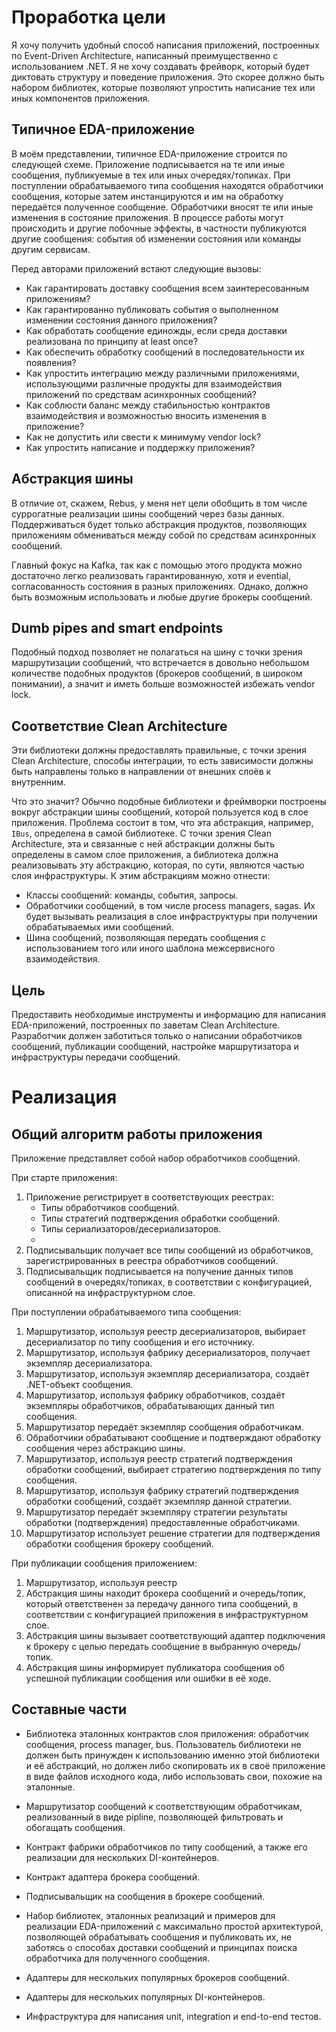# Проработка цели

Я хочу получить удобный способ написания приложений, построенных по Event-Driven Architecture, написанный преимущественно с использованием .NET. Я не хочу создавать фрейворк, который будет диктовать структуру и поведение приложения. Это скорее должно быть набором библиотек, которые позволяют упростить написание тех или иных компонентов приложения.

## Типичное EDA-приложение

В моём представлении, типичное EDA-приложение строится по следующей схеме. Приложение подписывается на те или иные сообщения, публикуемые в тех или иных очередях/топиках. При поступлении обрабатываемого типа сообщения находятся обработчики сообщения, которые затем инстанцируются и им на обработку передаётся полученное сообщение. Обработчики вносят те или иные изменения в состояние приложения. В процессе работы могут происходить и другие побочные эффекты, в частности публикуются другие сообщения: события об изменении состояния или команды другим сервисам.

Перед авторами приложений встают следующие вызовы:

* Как гарантировать доставку сообщения всем заинтересованным приложениям?
* Как гарантированно публиковать события о выполненном изменении состояния данного приложения?
* Как обработать сообщение единожды, если среда доставки реализована по принципу at least once?
* Как обеспечить обработку сообщений в последовательности их появления?
* Как упростить интеграцию между различными приложениями, использующими различные продукты для взаимодействия приложений по средствам асинхронных сообщений?
* Как соблюсти баланс между стабильностью контрактов взаимодействия и возможностью вносить изменения в приложение?
* Как не допустить или свести к минимуму vendor lock?
* Как упростить написание и поддержку приложения?

## Абстракция шины

В отличие от, скажем, Rebus, у меня нет цели обобщить в том числе суррогатные реализации шины сообщений через базы данных. Поддерживаться будет только абстракция продуктов, позволяющих приложениям обмениваться между собой по средствам асинхронных сообщений.

Главный фокус на Kafka, так как с помощью этого продукта можно достаточно легко реализовать гарантированную, хотя и evential, согласованность состояния в разных приложениях. Однако, должно быть возможным использовать и любые другие брокеры сообщений. 

## Dumb pipes and smart endpoints

Подобный подход позволяет не полагаться на шину с точки зрения маршрутизации сообщений, что встречается в довольно небольшом количестве подобных продуктов (брокеров сообщений, в широком понимании), а значит и иметь больше возможностей избежать vendor lock.

## Соответствие Clean Architecture

Эти библиотеки должны предоставлять правильные, с точки зрения Clean Architecture, способы интеграции, то есть зависимости должны быть направлены только в направлении от внешних слоёв к внутренним.

Что это значит? Обычно подобные библиотеки и фреймворки построены вокруг абстракции шины сообщений, которой пользуется код в слое приложения. Проблема состоит в том, что эта абстракция, например, `IBus`, определена в самой библиотеке. С точки зрения Clean Architecture, эта и связанные с ней абстракции должны быть определены в самом слое приложения, а библиотека должна реализовывать эту абстракцию, которая, по сути, являются частью слоя инфраструктуры. К этим абстракциям можно отнести:

* Классы сообщений: команды, события, запросы.
* Обработчики сообщений, в том числе process managers, sagas. Их будет вызывать реализация в слое инфраструктуры при получении обрабатываемых ими сообщений.
* Шина сообщений, позволяющая передать сообщения с использованием того или иного шаблона межсервисного взаимодействия.

## Цель

Предоставить необходимые инструменты и информацию для написания EDA-приложений, построенных по заветам Clean Architecture. Разработчик должен заботиться только о написании обработчиков сообщений, публикации сообщений, настройке маршрутизатора и инфраструктуры передачи сообщений.

# Реализация

## Общий алгоритм работы приложения

Приложение представляет собой набор обработчиков сообщений.

При старте приложения:

1. Приложение регистрирует в соответствующих реестрах:
   * Типы обработчиков сообщений.
   * Типы стратегий подтверждения обработки сообщений.
   * Типы сериализаторов/десериализаторов.
   * 
2. Подписывальщик получает все типы сообщений из обработчиков, зарегистрированных в реестра обработчиков сообщений.
3. Подписывальщик подписывается на получение данных типов сообщений в очередях/топиках, в соответствии с конфигурацией, описанной на инфраструктурном слое.

При поступлении обрабатываемого типа сообщения:

1. Маршрутизатор, используя реестр десериализаторов, выбирает десериализатор по типу сообщения и его источнику.
2. Маршрутизатор, используя фабрику десериализаторов, получает экземпляр десериализатора.
3. Маршрутизатор, используя экземпляр десериализатора, создаёт .NET-объект сообщения.
4. Маршрутизатор, используя фабрику обработчиков, создаёт экземпляры обработчиков, обрабатывающих данный тип сообщения.
5. Маршрутизатор передаёт экземпляр сообщения обработчикам.
6. Обработчики обрабатывают сообщение и подтверждают обработку сообщения через абстракцию шины.
7. Маршрутизатор, используя реестр стратегий подтверждения обработки сообщений, выбирает стратегию подтверждения по типу сообщения.
8. Маршрутизатор, используя фабрику стратегий подтверждения обработки сообщений, создаёт экземпляр данной стратегии.
9. Маршрутизатор передаёт экземпляру стратегии результаты обработки (подтверждения) предоставленные обработчиками.
10. Маршрутизатор использует решение стратегии для подтверждения обработки сообщения брокеру сообщений.

При публикации сообщения приложением:

1. Маршрутизатор, используя реестр 
2. Абстракция шины находит брокера сообщений и очередь/топик, который ответственен за передачу данного типа сообщений, в соответствии с конфигурацией приложения в инфраструктурном слое.
3. Абстракция шины вызывает соответствующий адаптер подключения к брокеру с целью передать сообщение в выбранную очередь/топик.
4. Абстракция шины информирует публикатора сообщения об успешной публикации сообщения или ошибки в её ходе.

## Составные части

* Библиотека эталонных контрактов слоя приложения: обработчик сообщения, process manager, bus. Пользователь библиотеки не должен быть принужден к использованию именно этой библиотеки и её абстракций, но должен либо скопировать их в своё приложение в виде файлов исходного кода, либо использовать свои, похожие на эталонные.
* Маршрутизатор сообщений к соответствующим обработчикам, реализованный в виде pipline, позволяющей фильтровать и обогащать сообщения.
* Контракт фабрики обработчиков по типу сообщений, а также его реализации для нескольких DI-контейнеров.
* Контракт адаптера брокера сообщений.
* Подписывальщик на сообщения в брокере сообщений.

* Набор библиотек, эталонных реализаций и примеров для реализации EDA-приложений с максимально простой архитектурой, позволяющей обрабатывать сообщения и публиковать их, не заботясь о способах доставки сообщений и принципах поиска обработчика для полученного сообщения.
* Адаптеры для нескольких популярных брокеров сообщений.
* Адаптеры для нескольких популярных DI-контейнеров.
* Инфраструктура для написания unit, integration и end-to-end тестов.